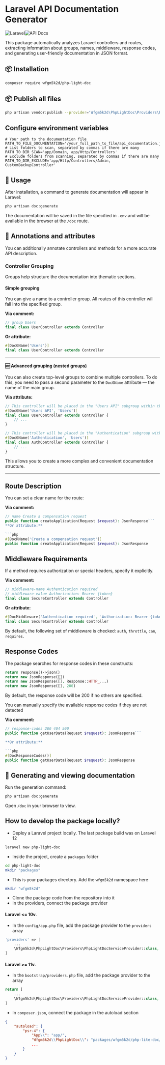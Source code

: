 # Laravel API Documentation Generator

![Laravel](https://img.shields.io/badge/Laravel-FF2D20?style=for-the-badge&logo=laravel&logoColor=white)![API Docs](https://img.shields.io/badge/Docs-100%25%20Automated-brightgreen?style=for-the-badge)

This package automatically analyzes Laravel controllers and routes, extracting information about groups, names, middleware, response codes, and generating user-friendly documentation in JSON format.

## 📦 Installation

```bash
composer require wfgm5k2d/php-light-doc
```
## 📦 Publish all files

```bash
php artisan vendor:publish --provider='Wfgm5k2d\PhpLightDoc\Providers\PhpLightDocServiceProvider'
```

## Configure environment variables
```dotenv
# Your path to the documentation file
PATH_TO_FILE_DOCUMENTATION='/your_full_path_to_file/api_documentation.json'
# List folders to scan, separated by commas if there are many
PATH_TO_DIR_SCAN='app/Domain, app/Http/Controllers'
# Exclude folders from scanning, separated by commas if there are many
PATH_TO_DIR_EXCLUDE='app/Http/Controllers/Admin, CustomBackupController'
```
## 🚀 Usage
After installation, a command to generate documentation will appear in Laravel:

```bash
php artisan doc:generate
```
The documentation will be saved in the file specified in `.env` and will be available in the browser at the `/doc` route.

## 📝 Annotations and attributes
You can additionally annotate controllers and methods for a more accurate API description.

### Controller Grouping
Groups help structure the documentation into thematic sections.

#### Simple grouping
You can give a name to a controller group. All routes of this controller will fall into the specified group.

**Via comment:**

```php
// group Users
final class UserController extends Controller
```
**Or attribute:**

```php
#[DocGName('Users')]
final class UserController extends Controller
```

---

#### **🆕 Advanced grouping (nested groups)**
You can also create top-level groups to combine multiple controllers. To do this, you need to pass a second parameter to the `DocGName` attribute — the name of the main group.

**Via attribute:**

```php
// This controller will be placed in the "Users API" subgroup within the main "Users" group
#[DocGName('Users API', 'Users')]
final class UserController extends Controller {
    // ...
}

// This controller will be placed in the "Authentication" subgroup within the same main "Users" group
#[DocGName('Authentication', 'Users')]
final class AuthController extends Controller {
    // ...
}
```
This allows you to create a more complex and convenient documentation structure.

---

## Route Description
You can set a clear name for the route:

**Via comment:**

```php
// name Create a compensation request
public function createApplication(Request $request): JsonResponse```
**Or attribute:**

```php
#[DocRName('Create a compensation request')]
public function createApplication(Request $request): JsonResponse
```

## Middleware Requirements
If a method requires authorization or special headers, specify it explicitly.

**Via comment:**

```php
// middleware-name Authentication required
// middleware-value Authorization: Bearer {token}
final class SecureController extends Controller
```
**Or attribute:**

```php
#[DocMiddleware('Authentication required', 'Authorization: Bearer {token}')]
final class SecureController extends Controller
```

By default, the following set of middleware is checked: `auth`, `throttle`, `can`, `requires`.

## Response Codes
The package searches for response codes in these constructs:
```php
return response()->json()
return new JsonResponse([])
return new JsonResponse([], Response::HTTP_...)
return new JsonResponse([], 200)
```
By default, the response code will be 200 if no others are specified.

You can manually specify the available response codes if they are not detected

**Via comment:**

```php
// response-codes 200 404 500
public function getUserData(Request $request): JsonResponse```

**Or attribute:**

```php
#[DocResponseCodes()]
public function getUserData(Request $request): JsonResponse
```

## 🔄 Generating and viewing documentation
Run the generation command:

```bash
php artisan doc:generate
```

Open `/doc` in your browser to view.

## How to develop the package locally?
- Deploy a Laravel project locally. The last package build was on Laravel 12
```bash
laravel new php-light-doc
```
- Inside the project, create a `packages` folder
```bash
cd php-light-doc
mkdir "packages"
```
- This is your packages directory. Add the `wfgm5k2d` namespace here
```bash
mkdir "wfgm5k2d"
```
- Clone the package code from the repository into it
- In the providers, connect the package provider

#### Laravel <= 10v.
- In the `config/app.php` file, add the package provider to the `providers` array
```php
'providers' => [
    ...
    \Wfgm5k2d\PhpLightDoc\Providers\PhpLightDocServiceProvider::class,
]
```

#### Laravel >= 11v.
- In the `bootstrap/providers.php` file, add the package provider to the array
```php
return [
    ...
    \Wfgm5k2d\PhpLightDoc\Providers\PhpLightDocServiceProvider::class,
]
```

- In `composer.json`, connect the package in the autoload section
```json
{
    "autoload": {
        "psr-4": {
            "App\\": "app/",
            "Wfgm5k2d\\PhpLightDoc\\": "packages/wfgm5k2d/php-lite-doc/src",
            ...
        }
    }
}
```
